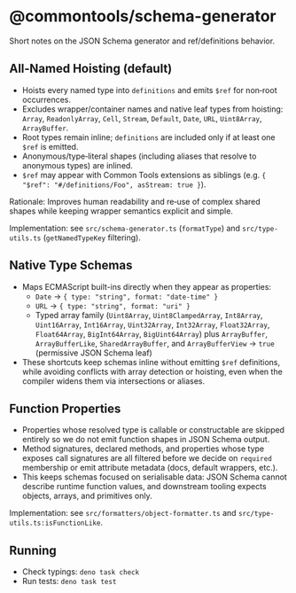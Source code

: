 # @commontools/schema-generator

Short notes on the JSON Schema generator and ref/definitions behavior.

## All‑Named Hoisting (default)

- Hoists every named type into `definitions` and emits `$ref` for non‑root
  occurrences.
- Excludes wrapper/container names and native leaf types from hoisting: `Array`,
  `ReadonlyArray`, `Cell`, `Stream`, `Default`, `Date`, `URL`, `Uint8Array`,
  `ArrayBuffer`.
- Root types remain inline; `definitions` are included only if at least one
  `$ref` is emitted.
- Anonymous/type‑literal shapes (including aliases that resolve to anonymous
  types) are inlined.
- `$ref` may appear with Common Tools extensions as siblings (e.g.
  `{ "$ref": "#/definitions/Foo", asStream: true }`).

Rationale: Improves human readability and re‑use of complex shared shapes while
keeping wrapper semantics explicit and simple.

Implementation: see `src/schema-generator.ts` (`formatType`) and
`src/type-utils.ts` (`getNamedTypeKey` filtering).

## Native Type Schemas

- Maps ECMAScript built-ins directly when they appear as properties:
  - `Date` → `{ type: "string", format: "date-time" }`
  - `URL` → `{ type: "string", format: "uri" }`
  - Typed array family (`Uint8Array`, `Uint8ClampedArray`, `Int8Array`,
    `Uint16Array`, `Int16Array`, `Uint32Array`, `Int32Array`, `Float32Array`,
    `Float64Array`, `BigInt64Array`, `BigUint64Array`) plus `ArrayBuffer`,
    `ArrayBufferLike`, `SharedArrayBuffer`, and `ArrayBufferView` → `true`
    (permissive JSON Schema leaf)
- These shortcuts keep schemas inline without emitting `$ref` definitions, while
  avoiding conflicts with array detection or hoisting, even when the compiler
  widens them via intersections or aliases.

## Function Properties

- Properties whose resolved type is callable or constructable are skipped
  entirely so we do not emit function shapes in JSON Schema output.
- Method signatures, declared methods, and properties whose type exposes call
  signatures are all filtered before we decide on `required` membership or emit
  attribute metadata (docs, default wrappers, etc.).
- This keeps schemas focused on serialisable data: JSON Schema cannot describe
  runtime function values, and downstream tooling expects objects, arrays, and
  primitives only.

Implementation: see `src/formatters/object-formatter.ts` and
`src/type-utils.ts:isFunctionLike`.

## Running

- Check typings: `deno task check`
- Run tests: `deno task test`

